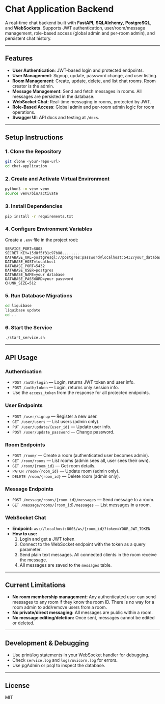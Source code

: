 # Chat Application Backend

A real-time chat backend built with **FastAPI**, **SQLAlchemy**, **PostgreSQL**, and **WebSockets**. Supports JWT authentication, user/room/message management, role-based access (global admin and per-room admin), and persistent chat history.

---

## Features

- **User Authentication**: JWT-based login and protected endpoints.
- **User Management**: Signup, update, password change, and user listing.
- **Room Management**: Create, update, delete, and list chat rooms. Room creator is the admin.
- **Message Management**: Send and fetch messages in rooms. All messages are persisted in the database.
- **WebSocket Chat**: Real-time messaging in rooms, protected by JWT.
- **Role-Based Access**: Global admin and per-room admin logic for room operations.
- **Swagger UI**: API docs and testing at `/docs`.

---

## Setup Instructions

### 1. Clone the Repository
```bash
git clone <your-repo-url>
cd chat-application
```

### 2. Create and Activate Virtual Environment
```bash
python3 -m venv venv
source venv/bin/activate
```

### 3. Install Dependencies
```bash
pip install -r requirements.txt
```

### 4. Configure Environment Variables
Create a `.env` file in the project root:
```
SERVICE_PORT=8003
SECRET_KEY=15d8f5f31c97b88........
DATABASE_URL=postgresql://postgres:password@localhost:5432/your_database
DATABASE_HOST=localhost
DATABASE_PORT=5432
DATABASE_USER=postgres
DATABASE_NAME=your database
DATABASE_PASSWORD=your password
CHUNK_SIZE=512
```

### 5. Run Database Migrations
```bash
cd liquibase
liquibase update
cd ..
```

### 6. Start the Service
```bash
./start_service.sh
```

---

## API Usage

### **Authentication**
- `POST /auth/login` — Login, returns JWT token and user info.
- `POST /auth/token` — Login, returns only session info.
- Use the `access_token` from the response for all protected endpoints.

### **User Endpoints**
- `POST /user/signup` — Register a new user.
- `GET /user/users` — List users (admin only).
- `PUT /user/update/{user_id}` — Update user info.
- `POST /user/update_password` — Change password.

### **Room Endpoints**
- `POST /room/` — Create a room (authenticated user becomes admin).
- `GET /room/rooms` — List rooms (admin sees all, user sees their own).
- `GET /room/{room_id}` — Get room details.
- `PATCH /room/{room_id}` — Update room (admin only).
- `DELETE /room/{room_id}` — Delete room (admin only).

### **Message Endpoints**
- `POST /message/rooms/{room_id}/messages` — Send message to a room.
- `GET /message/rooms/{room_id}/messages` — List messages in a room.

### **WebSocket Chat**
- **Endpoint:** `ws://localhost:8003/ws/{room_id}?token=YOUR_JWT_TOKEN`
- **How to use:**
  1. Login and get a JWT token.
  2. Connect to the WebSocket endpoint with the token as a query parameter.
  3. Send plain text messages. All connected clients in the room receive the message.
  4. All messages are saved to the `messages` table.

---

## Current Limitations
- **No room membership management:** Any authenticated user can send messages to any room if they know the room ID. There is no way for a room admin to add/remove users from a room.
- **No private/direct messaging:** All messages are public within a room.
- **No message editing/deletion:** Once sent, messages cannot be edited or deleted.

---

## Development & Debugging
- Use print/log statements in your WebSocket handler for debugging.
- Check `service.log` and `logs/uvicorn.log` for errors.
- Use pgAdmin or psql to inspect the database.

---

## License
MIT
